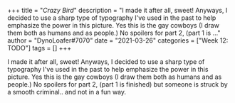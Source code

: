 +++
title = "_Crazy Bird_"
description = "I made it after all, sweet! Anyways, I decided to use a sharp type of typography I've used in the past to help emphasize the power in this picture. Yes this is the gay cowboys (I draw them both as humans and as people.) No spoilers for part 2, (part 1 is ..."
author = "DynoLoafer#7070"
date = "2021-03-26"
categories = ["Week 12: TODO"]
tags = []
+++

I made it after all, sweet! Anyways, I decided to use a sharp type of typography I've used in the past to help emphasize the power in this picture. Yes this is the gay cowboys (I draw them both as humans and as people.) No spoilers for part 2, (part 1 is finished) but someone is struck by a smooth criminal.. and not in a fun way.
